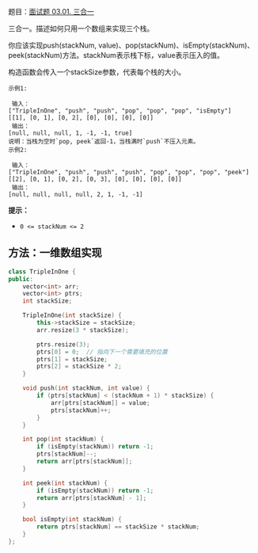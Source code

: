 题目：[面试题 03.01. 三合一](https://leetcode.cn/problems/three-in-one-lcci/)

三合一。描述如何只用一个数组来实现三个栈。

你应该实现push(stackNum, value)、pop(stackNum)、isEmpty(stackNum)、peek(stackNum)方法。stackNum表示栈下标，value表示压入的值。

构造函数会传入一个stackSize参数，代表每个栈的大小。

```
示例1:

 输入：
["TripleInOne", "push", "push", "pop", "pop", "pop", "isEmpty"]
[[1], [0, 1], [0, 2], [0], [0], [0], [0]]
 输出：
[null, null, null, 1, -1, -1, true]
说明：当栈为空时`pop, peek`返回-1，当栈满时`push`不压入元素。
示例2:

 输入：
["TripleInOne", "push", "push", "push", "pop", "pop", "pop", "peek"]
[[2], [0, 1], [0, 2], [0, 3], [0], [0], [0], [0]]
 输出：
[null, null, null, null, 2, 1, -1, -1]
```

**提示：**

- `0 <= stackNum <= 2`

## 方法：一维数组实现

```cpp
class TripleInOne {
public:
    vector<int> arr;
    vector<int> ptrs;
    int stackSize;

    TripleInOne(int stackSize) {
        this->stackSize = stackSize;
        arr.resize(3 * stackSize);

        ptrs.resize(3);
        ptrs[0] = 0;  // 指向下一个需要填充的位置
        ptrs[1] = stackSize;
        ptrs[2] = stackSize * 2;
    }

    void push(int stackNum, int value) {
        if (ptrs[stackNum] < (stackNum + 1) * stackSize) {
            arr[ptrs[stackNum]] = value;
            ptrs[stackNum]++;
        }
    }

    int pop(int stackNum) {
        if (isEmpty(stackNum)) return -1;
        ptrs[stackNum]--;
        return arr[ptrs[stackNum]];
    }

    int peek(int stackNum) {
        if (isEmpty(stackNum)) return -1;
        return arr[ptrs[stackNum] - 1];
    }

    bool isEmpty(int stackNum) {
        return ptrs[stackNum] == stackSize * stackNum;
    }
};
```